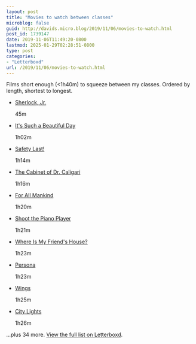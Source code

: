 ```yaml
---
layout: post
title: "Movies to watch between classes"
microblog: false
guid: http://davids.micro.blog/2019/11/06/movies-to-watch.html
post_id: 1739147
date: 2019-11-06T11:49:20-0800
lastmod: 2025-01-29T02:28:51-0800
type: post
categories:
- "Letterboxd"
url: /2019/11/06/movies-to-watch.html
---
```

<p>Films short enough (&lt;1h40m) to squeeze between my classes. Ordered by length, shortest to longest.</p> <ul> <li> <a href="https://letterboxd.com/film/sherlock-jr/">Sherlock, Jr.</a> <p>45m</p> </li> <li> <a href="https://letterboxd.com/film/its-such-a-beautiful-day/">It&#039;s Such a Beautiful Day</a> <p>1h02m</p> </li> <li> <a href="https://letterboxd.com/film/safety-last/">Safety Last!</a> <p>1h14m</p> </li> <li> <a href="https://letterboxd.com/film/the-cabinet-of-dr-caligari-1920/">The Cabinet of Dr. Caligari</a> <p>1h16m</p> </li> <li> <a href="https://letterboxd.com/film/for-all-mankind/">For All Mankind</a> <p>1h20m</p> </li> <li> <a href="https://letterboxd.com/film/shoot-the-piano-player/">Shoot the Piano Player</a> <p>1h21m</p> </li> <li> <a href="https://letterboxd.com/film/where-is-my-friends-house/">Where Is My Friend&#039;s House?</a> <p>1h23m</p> </li> <li> <a href="https://letterboxd.com/film/persona/">Persona</a> <p>1h23m</p> </li> <li> <a href="https://letterboxd.com/film/wings-1966/">Wings</a> <p>1h25m</p> </li> <li> <a href="https://letterboxd.com/film/city-lights/">City Lights</a> <p>1h26m</p> </li> </ul> <p>...plus 34 more. <a href="https://letterboxd.com/theschlaepfer/list/movies-to-watch-between-classes/">View the full list on Letterboxd</a>.</p>
